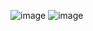 ![image](https://github.com/user-attachments/assets/36c5faf8-4b65-4bb3-857d-c9d275afa38b)
![image](https://github.com/user-attachments/assets/d4e88c9e-ed84-42fd-af95-efad70d88192)
